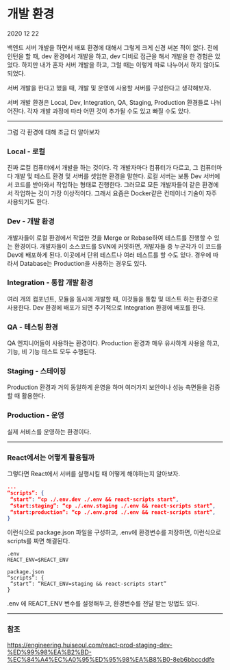 # 개발 환경

2020 12 22

백엔드 서버 개발을 하면서 배포 환경에 대해서 그렇게 크게 신경 써본 적이 없다. 전에 인턴을 할 때, dev 환경에서 개발을 하고, dev 디비로 접근을 해서 개발을 한 경험은 있었다. 하지만 내가 혼자 서버 개발을 하고, 그럴 때는 이렇게 따로 나누어서 하지 않아도 되었다. 

서버 개발을 한다고 했을 때, 개발 및 운영에 사용할 서버를 구성한다고 생각해보자.

서버 개발 환경은 Local, Dev, Integration, QA, Staging, Production 환경들로 나뉘어진다. 각자 개발 과정에 따라 어떤 것이 추가될 수도 있고 빠질 수도 있다.

---

그럼 각 환경에 대해 조금 더 알아보자

### Local - 로컬

진짜 로컬 컴퓨터에서 개발을 하는 것이다. 각 개발자마다 컴퓨터가 다르고, 그 컴퓨터마다 개발 및 테스트 환경 및 서버를 셋업한 환경을 말한다. 로컬 서버는 보통 Dev 서버에서 코드를 받아와서 작업하는 형태로 진행한다. 그러므로 모든 개발자들이 같은 환경에서 작업하는 것이 가장 이상적이다. 그래서 요즘은 Docker같은 컨테이너 기술이 자주 사용되기도 한다.

### Dev - 개발 환경

개발자들이 로컬 환경에서 작업한 것을 Merge or Rebase하여 테스트를 진행할 수 있는 환경이다. 개발자들이 소스코드를 SVN에 커밋하면, 개발자들 중 누군각가 이 코드를 Dev에 배포하게 된다. 이곳에서 단위 테스트나 여러 테스트를 할 수도 있다. 경우에 따라서 Database는 Production을 사용하는 경우도 있다.

### Integration - 통합 개발 환경

여러 개의 컴포넌트, 모듈을 동시에 개발할 때, 이것들을 통합 및 테스트 하는 환경으로 사용한다. Dev 환경에 배포가 되면 주기적으로 Integration 환경에 배포를 한다.

### QA - 테스팅 환경

QA 엔지니어들이 사용하는 환경이다. Production 환경과 매우 유사하게 사용을 하고, 기능, 비 기능 테스트 모두 수행된다.

### Staging - 스테이징

Production 환경과 거의 동일하게 운영을 하며 여러가지 보안이나 성능 측면들을 검증할 때 활용한다.

### Production - 운영

실제 서비스를 운영하는 환경이다.

---

### React에서는 어떻게 활용될까

그렇다면 React에서 서버를 실행시킬 때 어떻게 해야하는지 알아보자.

```json
...
“scripts”: {
 “start”: “cp ./.env.dev ./.env && react-scripts start”,
 “start:staging”: “cp ./.env.staging ./.env && react-scripts start”,
 “start:production”: “cp ./.env.prod ./.env && react-scripts start”,
}
```

이런식으로 package.json 파일을 구성하고, .env에 환경변수를 저장하면, 이런식으로 scripts를 짜면 해결된다.

```
.env 
REACT_ENV=$REACT_ENV

package.json
“scripts”: {
 “start”: “REACT_ENV=staging && react-scripts start”
}
```

.env 에 REACT_ENV 변수를 설정해두고, 환경변수를 전달 받는 방법도 있다.

---

### 참조

https://engineering.huiseoul.com/react-prod-staging-dev-%ED%99%98%EA%B2%BD-%EC%84%A4%EC%A0%95%ED%95%98%EA%B8%B0-8eb6bbccddfe